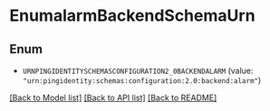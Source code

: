 # EnumalarmBackendSchemaUrn

## Enum


* `URNPINGIDENTITYSCHEMASCONFIGURATION2_0BACKENDALARM` (value: `"urn:pingidentity:schemas:configuration:2.0:backend:alarm"`)


[[Back to Model list]](../README.md#documentation-for-models) [[Back to API list]](../README.md#documentation-for-api-endpoints) [[Back to README]](../README.md)


